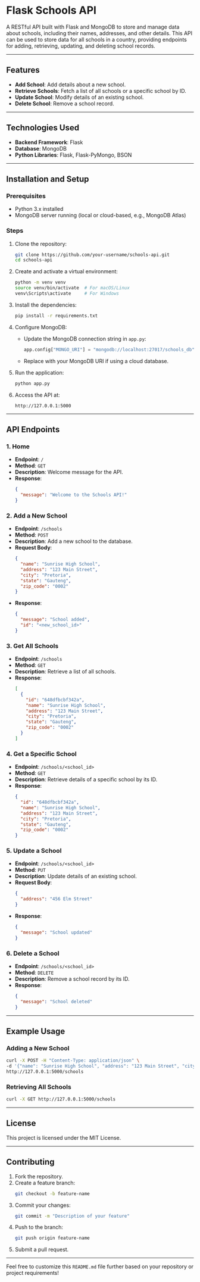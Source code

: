 
# Flask Schools API

A RESTful API built with Flask and MongoDB to store and manage data about schools, including their names, addresses, and other details. This API can be used to store data for all schools in a country, providing endpoints for adding, retrieving, updating, and deleting school records.

---

## Features
- **Add School**: Add details about a new school.
- **Retrieve Schools**: Fetch a list of all schools or a specific school by ID.
- **Update School**: Modify details of an existing school.
- **Delete School**: Remove a school record.

---

## Technologies Used
- **Backend Framework**: Flask
- **Database**: MongoDB
- **Python Libraries**: Flask, Flask-PyMongo, BSON

---

## Installation and Setup

### Prerequisites
- Python 3.x installed
- MongoDB server running (local or cloud-based, e.g., MongoDB Atlas)

### Steps
1. Clone the repository:
   ```bash
   git clone https://github.com/your-username/schools-api.git
   cd schools-api
   ```

2. Create and activate a virtual environment:
   ```bash
   python -m venv venv
   source venv/bin/activate  # For macOS/Linux
   venv\Scripts\activate     # For Windows
   ```

3. Install the dependencies:
   ```bash
   pip install -r requirements.txt
   ```

4. Configure MongoDB:
   - Update the MongoDB connection string in `app.py`:
     ```python
     app.config["MONGO_URI"] = "mongodb://localhost:27017/schools_db"
     ```
   - Replace with your MongoDB URI if using a cloud database.

5. Run the application:
   ```bash
   python app.py
   ```

6. Access the API at:
   ```
   http://127.0.0.1:5000
   ```

---

## API Endpoints

### 1. Home
- **Endpoint**: `/`
- **Method**: `GET`
- **Description**: Welcome message for the API.
- **Response**:
  ```json
  {
    "message": "Welcome to the Schools API!"
  }
  ```

### 2. Add a New School
- **Endpoint**: `/schools`
- **Method**: `POST`
- **Description**: Add a new school to the database.
- **Request Body**:
  ```json
  {
    "name": "Sunrise High School",
    "address": "123 Main Street",
    "city": "Pretoria",
    "state": "Gauteng",
    "zip_code": "0002"
  }
  ```
- **Response**:
  ```json
  {
    "message": "School added",
    "id": "<new_school_id>"
  }
  ```

### 3. Get All Schools
- **Endpoint**: `/schools`
- **Method**: `GET`
- **Description**: Retrieve a list of all schools.
- **Response**:
  ```json
  [
    {
      "id": "648dfbcbf342a",
      "name": "Sunrise High School",
      "address": "123 Main Street",
      "city": "Pretoria",
      "state": "Gauteng",
      "zip_code": "0002"
    }
  ]
  ```

### 4. Get a Specific School
- **Endpoint**: `/schools/<school_id>`
- **Method**: `GET`
- **Description**: Retrieve details of a specific school by its ID.
- **Response**:
  ```json
  {
    "id": "648dfbcbf342a",
    "name": "Sunrise High School",
    "address": "123 Main Street",
    "city": "Pretoria",
    "state": "Gauteng",
    "zip_code": "0002"
  }
  ```

### 5. Update a School
- **Endpoint**: `/schools/<school_id>`
- **Method**: `PUT`
- **Description**: Update details of an existing school.
- **Request Body**:
  ```json
  {
    "address": "456 Elm Street"
  }
  ```
- **Response**:
  ```json
  {
    "message": "School updated"
  }
  ```

### 6. Delete a School
- **Endpoint**: `/schools/<school_id>`
- **Method**: `DELETE`
- **Description**: Remove a school record by its ID.
- **Response**:
  ```json
  {
    "message": "School deleted"
  }
  ```

---

## Example Usage
### Adding a New School
```bash
curl -X POST -H "Content-Type: application/json" \
-d '{"name": "Sunrise High School", "address": "123 Main Street", "city": "Pretoria", "state": "Gauteng", "zip_code": "0002"}' \
http://127.0.0.1:5000/schools
```

### Retrieving All Schools
```bash
curl -X GET http://127.0.0.1:5000/schools
```

---

## License
This project is licensed under the MIT License.

---

## Contributing
1. Fork the repository.
2. Create a feature branch:
   ```bash
   git checkout -b feature-name
   ```
3. Commit your changes:
   ```bash
   git commit -m "Description of your feature"
   ```
4. Push to the branch:
   ```bash
   git push origin feature-name
   ```
5. Submit a pull request.

---

Feel free to customize this `README.md` file further based on your repository or project requirements!
